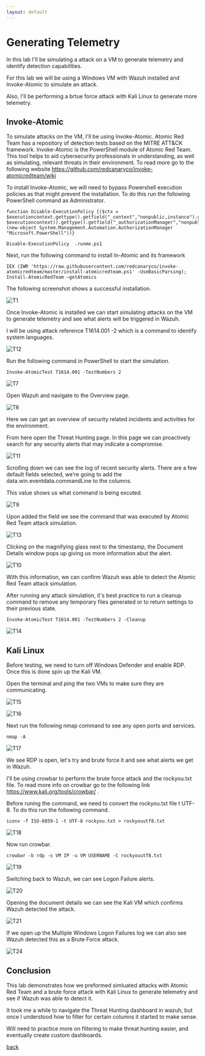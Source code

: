 ```yaml
---
layout: default
---
```


# Generating Telemetry

In this lab I'll be simulating a attack on a VM to generate telemetry and identify detection capabilities. 

For this lab we will be using a Windows VM with Wazuh installed and Invoke-Atomic to simulate an attack. 

Also, I'll be performing a brtue force attack with Kali Linux to generate more telemetry.


## Invoke-Atomic

To simulate attacks on the VM, I'll be using Invoke-Atomic. Atomic Red Team has a repository of detection tests based on the MITRE ATT&CK framework. Invoke-Atomic is the PowerShell module of Atomic Red Team. This tool helps to aid cybersecurity professionals in understanding, as well as simulating, relevant threats in their environment. To read more go to the following website https://github.com/redcanaryco/invoke-atomicredteam/wiki

To install Invoke-Atomic, we will need to bypass Powershell execution policies as that might prevent the installation. To do this run the following PowerShell command as Administrator. 

```
function Disable-ExecutionPolicy {($ctx = $executioncontext.gettype().getfield("_context","nonpublic,instance").getvalue( $executioncontext)).gettype().getfield("_authorizationManager","nonpublic,instance").setvalue($ctx, (new-object System.Management.Automation.AuthorizationManager "Microsoft.PowerShell"))} 
```

```
Disable-ExecutionPolicy  .runme.ps1
```

Next, run the following command to install In-Atomic and its framework

```
IEX (IWR 'https://raw.githubusercontent.com/redcanaryco/invoke-atomicredteam/master/install-atomicredteam.ps1' -UseBasicParsing);
Install-AtomicRedTeam –getAtomics
```

The following screenshot shows a successful installation.

![T1](/Images/T1.PNG)

Once Invoke-Atomic is installed we can start simulating attacks on the VM to generate telemetry and see what alerts will be triggered in Wazuh. 

I will be using attack reference T1614.001 -2 which is a command to identify system languages.

![T12](/Images/T12.PNG)

Run the following command in PowerShell to start the simulation. 

```
Invoke-AtomicTest T1614.001 -TestNumbers 2
```

![T7](/Images/T7.PNG)

Open Wazuh and navigate to the Overview page.

![T6](/Images/T6.PNG)

Here we can get an overview of security related incidents and activities for the environment. 

From here open the Threat Hunting page. In this page we can proactively search for any security alerts that may indicate a compromise. 

![T11](/Images/T11.PNG)

Scrolling down we can see the log of recent security alerts. There are a few default fields selected, we're going to add the data.win.eventdata.commandLine to the columns.

This value shows us what command is being excuted. 

![T9](/Images/T9.PNG)

Upon added the field we see the command that was executed by Atomic Red Team attack simulation. 

![T13](/Images/T13.PNG)

Clicking on the magnifying glass next to the timestamp, the Document Details window pops up giving us more information abut the alert. 

![T10](/Images/T10.PNG)

With this information, we can confirm Wazuh was able to detect the Atomic Red Team attack simulation. 

After running any attack simulation, it's best practice to run a cleanup command to remove any temporary files generated or to return settings to their previous state.

```
Invoke-AtomicTest T1614.001 -TestNumbers 2 -Cleanup
```

![T14](/Images/T14.PNG)

## Kali Linux

Before testing, we need to turn off Windows Defender and enable RDP. Once this is done spin up the Kali VM.

Open the terminal and ping the two VMs to make sure they are communicating. 

![T15](/Images/T15.PNG)

![T16](/Images/T16.PNG)

Next run the following nmap command to see any open ports and services. 

```
nmap -A
```

![T17](/Images/T17.PNG)

We see RDP is open, let's try and brute force it and see what alerts we get in Wazuh.

I'll be using crowbar to perform the brute force attack and the rockyou.txt file. To read more info on crowbar go to the following link https://www.kali.org/tools/crowbar/ .

Before runing the command, we need to convert the rockyou.txt file t UTF-8. To do this run the following command.

```
iconv -f ISO-8859-1 -t UTF-8 rockyou.txt > rockyouutf8.txt
```

![T18](/Images/T18.PNG)

Now run crowbar.

```
crowbar -b rdp -s VM IP -u VM USERNAME -C rockyouutf8.txt
```

![T19](/Images/T19.PNG)

Switching back to Wazuh, we can see Logon Failure alerts.

![T20](/Images/T20.PNG)

Opening the document details we can see the Kali VM which confirms Wazuh detected the attack.

![T21](/Images/T21.PNG)

If we open up the Multiple Windows Logon Failures log we can also see Wazuh detected this as a Brute Force attack.

![T24](/Images/T24.PNG)

## Conclusion

This lab demonstrates how we preformed simluated attacks with Atomic Red Team and a brute force attack with Kali Linux to generate telemetry and see if Wazuh was able to detect it.

It took me a while to navigate the Threat Hunting dashboard in wazuh, but once I understood how to filter for certain columns it started to make sense. 

Will need to practice more on filtering to make threat hunting easier, and eventually create custom dashboards.


[back](./)
